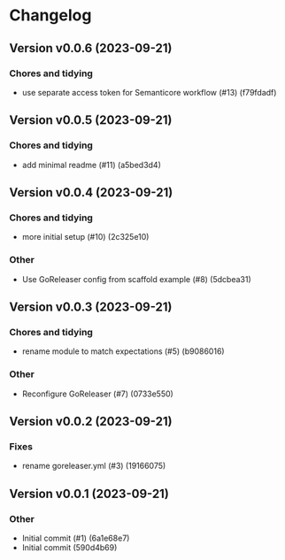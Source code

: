 # Changelog

## Version v0.0.6 (2023-09-21)

### Chores and tidying

- use separate access token for Semanticore workflow (#13) (f79fdadf)

## Version v0.0.5 (2023-09-21)

### Chores and tidying

- add minimal readme (#11) (a5bed3d4)

## Version v0.0.4 (2023-09-21)

### Chores and tidying

- more initial setup (#10) (2c325e10)

### Other

- Use GoReleaser config from scaffold example (#8) (5dcbea31)

## Version v0.0.3 (2023-09-21)

### Chores and tidying

- rename module to match expectations (#5) (b9086016)

### Other

- Reconfigure GoReleaser (#7) (0733e550)

## Version v0.0.2 (2023-09-21)

### Fixes

- rename goreleaser.yml (#3) (19166075)

## Version v0.0.1 (2023-09-21)

### Other

- Initial commit (#1) (6a1e68e7)
- Initial commit (590d4b69)

